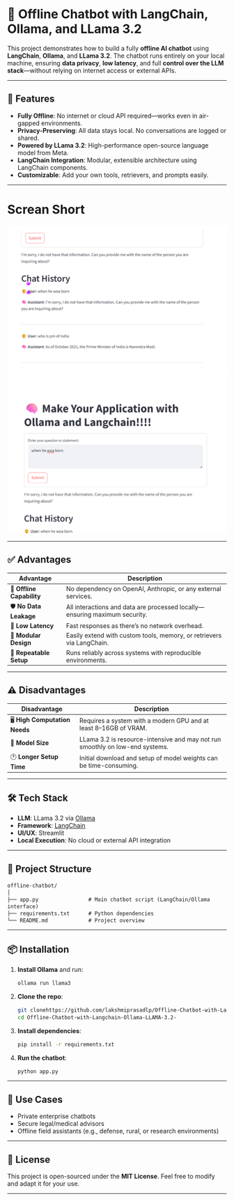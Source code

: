 

# 🤖 Offline Chatbot with LangChain, Ollama, and LLama 3.2

This project demonstrates how to build a fully **offline AI chatbot** using **LangChain**, **Ollama**, and **LLama 3.2**. The chatbot runs entirely on your local machine, ensuring **data privacy**, **low latency**, and full **control over the LLM stack**—without relying on internet access or external APIs.

---

## 🚀 Features

* **Fully Offline**: No internet or cloud API required—works even in air-gapped environments.
* **Privacy-Preserving**: All data stays local. No conversations are logged or shared.
* **Powered by LLama 3.2**: High-performance open-source language model from Meta.
* **LangChain Integration**: Modular, extensible architecture using LangChain components.
* **Customizable**: Add your own tools, retrievers, and prompts easily.

---
# Screan Short
![Chatbot Output](assets/Screenshot1.png)
![Chatbot Output](assets/Screenshot2.png)

---
## ✅ Advantages

| Advantage                 | Description                                                                |
| ------------------------- | -------------------------------------------------------------------------- |
| 🔐 **Offline Capability** | No dependency on OpenAI, Anthropic, or any external services.              |
| 🛡️ **No Data Leakage**   | All interactions and data are processed locally—ensuring maximum security. |
| 🚀 **Low Latency**        | Fast responses as there’s no network overhead.                             |
| 🧩 **Modular Design**     | Easily extend with custom tools, memory, or retrievers via LangChain.      |
| 🔄 **Repeatable Setup**   | Runs reliably across systems with reproducible environments.               |

---

## ⚠️ Disadvantages

| Disadvantage                   | Description                                                                  |
| ------------------------------ | ---------------------------------------------------------------------------- |
| 🖥️ **High Computation Needs** | Requires a system with a modern GPU and at least 8–16GB of VRAM.             |
| 🧠 **Model Size**              | LLama 3.2 is resource-intensive and may not run smoothly on low-end systems. |
| 🕐 **Longer Setup Time**       | Initial download and setup of model weights can be time-consuming.           |

---

## 🛠️ Tech Stack

* **LLM**: LLama 3.2 via [Ollama](https://ollama.com/)
* **Framework**: [LangChain](https://www.langchain.com/)
* **UI/UX**: Streamlit 
* **Local Execution**: No cloud or external API integration

---

## 📂 Project Structure

```
offline-chatbot/
│
├── app.py                # Main chatbot script (LangChain/Ollama interface)
├── requirements.txt      # Python dependencies
└── README.md             # Project overview
```

---

## 📦 Installation

1. **Install Ollama** and run:

   ```bash
   ollama run llama3
   ```

2. **Clone the repo**:

   ```bash
   git clonehttps://github.com/lakshmiprasadlp/Offline-Chatbot-with-Langchain-Ollama-LLAMA-3.2-.git
   cd Offline-Chatbot-with-Langchain-Ollama-LLAMA-3.2-
   ```

3. **Install dependencies**:

   ```bash
   pip install -r requirements.txt
   ```

4. **Run the chatbot**:

   ```bash
   python app.py
   ```

---

## 📌 Use Cases

* Private enterprise chatbots
* Secure legal/medical advisors
* Offline field assistants (e.g., defense, rural, or research environments)

---

## 📃 License

This project is open-sourced under the **MIT License**. Feel free to modify and adapt it for your use.

---


